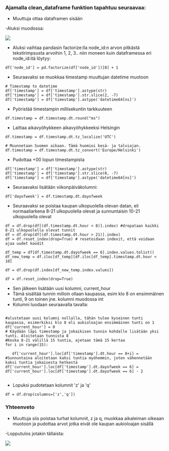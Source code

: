 ### Ajamalla clean_dataframe funktion tapahtuu seuraavaa:

- Muuttuja ottaa dataframen sisään

-Aluksi muodossa: 

![](https://gitlab.dclabra.fi/wiki/uploads/upload_2c0f02e6e254165134ec4789024372c4.png)

- Aluksi vaihtaa pandasin factorize:lla node_id:n arvon pitkästä tekstirimpsusta arvoihin 1, 2, 3.. niin moneen kuin dataframessa eri node_id:itä löytyy:

```python=
df['node_id'] = pd.factorize(df['node_id'])[0] + 1
```


- Seuraavaksi se muokkaa timestamp muuttujan datetime muotoon


```python=
# Timestamp to datetime
df['timestamp'] = df['timestamp'].astype(str)
df['timestamp'] = df['timestamp'].str.slice(2, -7)
df['timestamp'] = df['timestamp'].astype('datetime64[ns]')
```


- Pyöristää timestampin millisekuntin tarkkuuteen

`df.timestamp = df.timestamp.dt.round("ms")`


- Laittaa aikavyöhykkeen aikavyöhykkeeksi Helsingin

```python=
df.timestamp = df.timestamp.dt.tz_localize('UTC')

# Muunnetaan Suomen aikaan. Tämä huomioi kesä- ja talviajan.
df.timestamp = df.timestamp.dt.tz_convert('Europe/Helsinki')
```


- Pudottaa +00 lopun timestampista

```python=
df['timestamp'] = df['timestamp'].astype(str)
df['timestamp'] = df['timestamp'].str.slice(0, -7)
df['timestamp'] = df['timestamp'].astype('datetime64[ns]')
```

- Seuraavaksi lisätään viikonpäiväkolumni:

```
df['dayofweek'] = df.timestamp.dt.dayofweek
```


- Seuraavaksi se poistaa kaupan ulkopuolella olevan datan, eli normaaliarkena 8-21 ulkopuolella olevat ja sunnuntaisin 10-21 ulkopuolella olevat

```python=
df = df.drop(df[(df.timestamp.dt.hour < 8)].index) #dropataan kaikki 8-21 ulkopuolella olevat tunnit
df = df.drop(df[(df.timestamp.dt.hour > 21)].index)
df = df.reset_index(drop=True) # resetoidaan indexit, että voidaan ajaa uudet koodit

df_temp = df[df.timestamp.dt.dayofweek == 6].index.values.tolist()
df_new_temp = df.iloc[df_temp][df.iloc[df_temp].timestamp.dt.hour < 10]

df = df.drop(df.index[df_new_temp.index.values])
    
df = df.reset_index(drop=True)
```


- Sen jälkeen lisätään uusi kolumni, current_hour
- Tämä sisältää tunnin milloin ollaan kaupassa, esim klo 8 on ensimmäinen tunti, 9 on toinen jne. kolumni muodossa int
- Kolumni luodaan seuraavalla tavalla:

 ```python=

#alustetaan uusi kolumni nollalla, tähän tulee kyseinen tunti kaupassa, esimerkiksi klo 8 eli aukioloajan ensimmäinen tunti on 1
df['current_hour'] = 0
# Käydään läpi timestamp ja jokaikisen tunnin kohdalle lisätään yksi tunti. Aloitetaan tunnista 8
#Koska 8-21 välillä 15 tuntia, ajetaan tämä 15 kertaa
for i in range(15):
    
    df['current_hour'].loc[df['timestamp'].dt.hour == 8+i] = 
#Sunnuntaina aloitetaan kaksi tuntia myöhemmin, joten vähennetään kaksi tuntia jokaisesta hetkestä
df['current_hour'].loc[df['timestamp'].dt.dayofweek == 6] = df['current_hour'].loc[df['timestamp'].dt.dayofweek == 6] - 2
    
```





- Lopuksi pudotetaan kolumnit 'z' ja 'q'


`df = df.drop(columns=['z','q'])`




### Yhteenveto

- Muuttuja siis poistaa turhat kolumnit, z ja q, muokkaa aikaleiman oikeaan muotoon ja pudottaa arvot jotka eivät ole kaupan aukioloajan sisällä

-Lopputulos jotakin tällaista:

![](https://gitlab.dclabra.fi/wiki/uploads/upload_a0cf131f7592a669612247cbc2780f0a.png)

